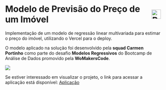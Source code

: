 <h1 style="display: flex; align-items: center;">
   Modelo de Previsão do Preço de um Imóvel
  <img src="https://cdn-icons-png.flaticon.com/512/10439/10439486.png" alt="Python logo" width="30" style="margin-left: 10px;">
</h1>

Implementação de um modelo de regressão linear multivariada para estimar o preço do imóvel, utilizando o Vercel para o deploy.

O modelo aplicado na solução foi desenvolvido pela **squad Carmen Portinho** como parte do desafio **Modelos Regressivos** do Bootcamp de Análise de Dados promovido pela **WoMakersCode**.

 <img  src="https://drive.google.com/uc?export=view&amp;id=1aptzY1crvO7s1FnYlShStXMt-2JO0hWA"/>

Se estiver interessado em visualizar o projeto, o link para acessar a aplicação está disponível: [Aplicação](https://modelo-preco-imovel-drab.vercel.app/)
